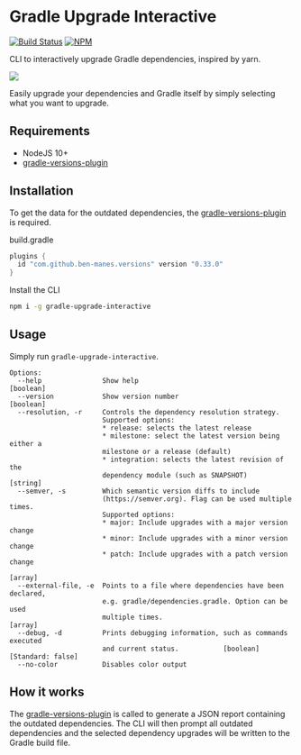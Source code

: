 # Gradle Upgrade Interactive

[![Build Status](https://travis-ci.org/kevcodez/gradle-upgrade-interactive.svg?branch=master)](https://travis-ci.org/kevcodez/gradle-upgrade-interactive)
[![NPM](https://img.shields.io/npm/v/gradle-upgrade-interactive)](https://www.npmjs.com/package/gradle-upgrade-interactive)

CLI to interactively upgrade Gradle dependencies, inspired by yarn.

![](https://raw.githubusercontent.com/kevcodez/gradle-upgrade-interactive/master/cli.gif)

Easily upgrade your dependencies and Gradle itself by simply selecting what you want to upgrade.

## Requirements

- NodeJS 10+
- [gradle-versions-plugin](https://github.com/ben-manes/gradle-versions-plugin)

## Installation

To get the data for the outdated dependencies, the [gradle-versions-plugin](https://github.com/ben-manes/gradle-versions-plugin) is required.

build.gradle

```groovy
plugins {
  id "com.github.ben-manes.versions" version "0.33.0"
}
```

Install the CLI

```sh
npm i -g gradle-upgrade-interactive
```

## Usage

Simply run `gradle-upgrade-interactive`.

```
Options:
  --help               Show help                                        [boolean]
  --version            Show version number                              [boolean]
  --resolution, -r     Controls the dependency resolution strategy.
                       Supported options:
                       * release: selects the latest release
                       * milestone: select the latest version being either a
                       milestone or a release (default)
                       * integration: selects the latest revision of the
                       dependency module (such as SNAPSHOT)             [string]
  --semver, -s         Which semantic version diffs to include
                       (https://semver.org). Flag can be used multiple times.
                       Supported options:
                       * major: Include upgrades with a major version change
                       * minor: Include upgrades with a minor version change
                       * patch: Include upgrades with a patch version change
                                                                         [array]
  --external-file, -e  Points to a file where dependencies have been declared,
                       e.g. gradle/dependencies.gradle. Option can be used
                       multiple times.                                   [array]
  --debug, -d          Prints debugging information, such as commands executed
                       and current status.           [boolean] [Standard: false]
  --no-color           Disables color output
```

## How it works

The [gradle-versions-plugin](https://github.com/ben-manes/gradle-versions-plugin) is called to generate a JSON report containing the outdated dependencies.
The CLI will then prompt all outdated dependencies and the selected dependency upgrades will be written to the Gradle build file.
